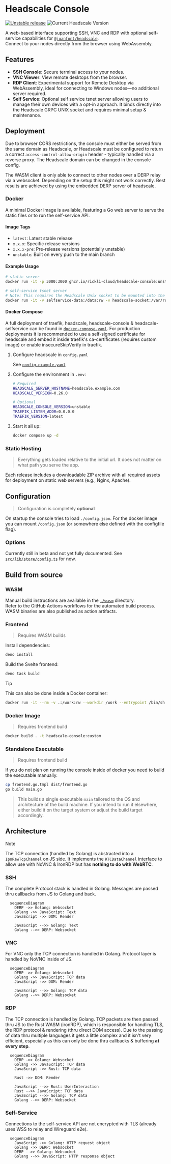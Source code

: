 # Headscale Console

[![Unstable release](https://github.com/rickli-cloud/headscale-console/actions/workflows/unstable.yaml/badge.svg)](https://github.com/rickli-cloud/headscale-console/actions/workflows/unstable.yaml)
![Current Headscale Version](https://img.shields.io/badge/Headscale-v0.26.0-blue)

A web-based interface supporting SSH, VNC and RDP with optional self-service capabilities for [`@juanfont/headscale`](https://github.com/juanfont/headscale).  
Connect to your nodes directly from the browser using WebAssembly.

## Features

- **SSH Console**: Secure terminal access to your nodes.
- **VNC Viewer**: View remote desktops from the browser.
- **RDP Client**: Experimental support for Remote Desktop via WebAssembly, ideal for connecting to Windows nodes—no additional server required.
- **Self Service**: Optional self service tsnet server allowing users to manage their own devices with a opt-in approach. It binds directly into the Headscale GRPC UNIX socket and requires minimal setup & maintenance.

## Deployment

Due to browser CORS restrictions, the console must either be served from the same domain as Headscale, or Headscale must be configured to return a correct `access-control-allow-origin` header - typically handled via a reverse proxy. The Headscale domain can be changed in the console config.

The WASM client is only able to connect to other nodes over a DERP relay via a websocket. Depending on the setup this might not work correctly. Best results are achieved by using the embedded DERP server of headscale.

### Docker

A minimal Docker image is available, featuring a Go web server to serve the static files or to run the self-service API.

#### Image Tags

- `latest`: Latest stable release
- `x.x.x`: Specific release versions
- `x.x.x-pre`: Pre-release versions (potentially unstable)
- `unstable`: Built on every push to the main branch

#### Example Usage

```sh
# static server
docker run -it -p 3000:3000 ghcr.io/rickli-cloud/headscale-console:unstable serve --help

# self-service tsnet server
# Note: This requires the Headscale Unix socket to be mounted into the container
docker run -it -v selfservice-data:/data:rw -v headscale-socket:/var/run/headscale:ro ghcr.io/rickli-cloud/headscale-console:unstable selfservice --help
```

#### Docker Compose

A full deployment of traefik, headscale, headscale-console & headscale-selfservice can be found in [`docker-compose.yaml`](https://github.com/rickli-cloud/headscale-console/tree/main/docker-compose.yaml). For production deployments it is recommended to use a self-signed certificate for headscale and embed it inside traefik's ca-certificates (requires custom image) or enable insecureSkipVerify in traefik.

1. Configure headscale in `config.yaml`

   See [`config-example.yaml`](https://github.com/juanfont/headscale/blob/v0.26.0/config-example.yaml)

2. Configure the environment in `.env`:

   ```sh
   # Required
   HEADSCALE_SERVER_HOSTNAME=headscale.example.com
   HEADSCALE_VERSION=0.26.0

   # Optional
   HEADSCALE_CONSOLE_VERSION=unstable
   TRAEFIK_LISTEN_ADDR=0.0.0.0
   TRAEFIK_VERSION=latest
   ```

3. Start it all up:

   ```sh
   docker compose up -d
   ```

### Static Hosting

> Everything gets loaded relative to the initial url. It does not matter on what path you serve the app.

Each release includes a downloadable ZIP archive with all required assets for deployment on static web servers (e.g., Nginx, Apache).

## Configuration

> Configuration is completely **optional**

On startup the console tries to load `./config.json`. For the docker image you can mount `/config.json` (or somewhere else defined with the configfile flag).

### Options

Currently still in beta and not yet fully documented. See [`src/lib/store/config.ts`](https://github.com/rickli-cloud/headscale-console/tree/main/src/lib/store/config.ts) for now.

## Build from source

### WASM

Manual build instructions are available in the [`./wasm`](https://github.com/rickli-cloud/headscale-console/tree/main/wasm) directory.  
Refer to the GitHub Actions workflows for the automated build process. WASM binaries are also published as action artifacts.

### Frontend

> Requires WASM builds

Install dependencies:

```sh
deno install
```

Build the Svelte frontend:

```sh
deno task build
```

> [!TIP]  
> This can also be done inside a Docker container:
>
> ```sh
> docker run -it --rm -v .:/work:rw --workdir /work --entrypoint /bin/sh denoland/deno:latest
> ```

### Docker Image

> Requires frontend build

```sh
docker build . -t headscale-console:custom
```

### Standalone Executable

> Requires frontend build

If you do not plan on running the console inside of docker you need to build the executable manually.

```sh
cp frontend.go.tmpl dist/frontend.go
go build main.go
```

> This builds a single executable `main` tailored to the OS and architecture of the build machine.
> If you intend to run it elsewhere, either build it on the target system or adjust the build target accordingly.

## Architecture

> [!NOTE]  
> The TCP connection (handled by Golang) is abstracted into a `IpnRawTcpChannel` on JS side.
> It implements the `RTCDataChannel` interface to allow use with NoVNC & IronRDP but has **nothing to do with WebRTC**.

### SSH

The complete Protocol stack is handled in Golang. Messages are passed thru callbacks from JS to Golang and back.

```mermaid
  sequenceDiagram
    DERP ->> Golang: Websocket
    Golang ->> JavaScript: Text
    JavaScript ->> DOM: Render

    JavaScript -->> Golang: Text
    Golang -->> DERP: Websocket
```

### VNC

For VNC only the TCP connection is handled in Golang. Protocol layer is handled by NoVNC inside of JS.

```mermaid
  sequenceDiagram
    DERP ->> Golang: Websocket
    Golang ->> JavaScript: TCP data
    JavaScript ->> DOM: Render

    JavaScript -->> Golang: TCP data
    Golang -->> DERP: Websocket
```

### RDP

The TCP connection is handled by Golang. TCP packets are then passed thru JS to the Rust WASM (ironRDP), which is responsible for handling TLS, the RDP protocol & rendering (thru direct DOM access). Due to the passing of data thru multiple languages it gets a little complex and it isn't very efficient, especially as this can only be done thru callbacks & buffering **at every step**.

```mermaid
  sequenceDiagram
    DERP ->> Golang: Websocket
    Golang ->> JavaScript: TCP data
    JavaScript ->> Rust: TCP data

    Rust ->> DOM: Render

    JavaScript -->> Rust: UserInteraction
    Rust -->> JavaScript: TCP data
    JavaScript -->> Golang: TCP data
    Golang -->> DERP: Websocket
```

### Self-Service

Connections to the self-service API are not encrypted with TLS (already uses WSS to relay and Wireguard e2e).

```mermaid
  sequenceDiagram
    JavaScript ->> Golang: HTTP request object
    Golang ->> DERP: Websocket
    DERP -->> Golang: Websocket
    Golang -->> JavaScript: HTTP response object
```
